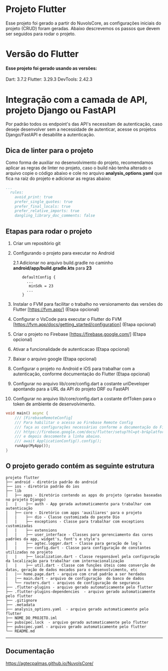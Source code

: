 # Projeto Flutter

Esse projeto foi gerado a partir do NuvolsCore, as configurações iniciais do projeto (CRUD) foram geradas.
Abaixo descrevemos os passos que devem ser seguidos para rodar o projeto.

# Versão do Flutter

#### Esse projeto foi gerado usando as versões:

Dart: 3.7.2
Flutter: 3.29.3
DevTools: 2.42.3

# Integração com a camada de API, projeto Django ou FastAPI

Por padrão todos os endpoint's das API's necessitam de autenticação, caso 
deseje desenvolver sem a necessidade de autenticar, acesse os projetos Django/FastAPI e desabilite a autenticação.

## Dica de linter para o projeto

Como forma de auxiliar no desenvolvimento do projeto, recomendamos aplicar as regras de linter no projeto, caso o build não tenha alterado o arquivo copie o código abaixo e cole no arquivo **analysis_options.yaml** que fica na raiz do projeto e adicionar as regras abaixo:

```yaml
...
  rules:
    avoid_print: true
    prefer_single_quotes: true
    prefer_final_locals: true
    prefer_relative_imports: true
    dangling_library_doc_comments: false
```

## Etapas para rodar o projeto

1. Criar um repositório git
2. Configurando o projeto para executar no Android 
    
    2.1 Adicionar no arquivo build.gradle no caminho **android/app/build.gradle.kts** para **23**
    ```code
        defaultConfig {
          ... 
           minSdk = 23
          ...
        }
    ```

1. Instalar o FVM para facilitar o trabalho no versionamento das versões do Flutter [https://fvm.app/] (Etapa opcional)
2. Configurar o VsCode para executar o Flutter do FVM [https://fvm.app/docs/getting_started/configuration] (Etapa opcional)
3. Criar o projeto no Firebase [https://firebase.google.com/] (Etapa opcional)
4. Ativar a funcionalidade de autenticacao (Etapa opcional)
5. Baixar o arquivo google (Etapa opcional)
6. Configurar o projeto no Android e iOS para trabalhar com a autenticação, conforme documentação do Flutter (Etapa opcional)
7. Configurar no arquivo lib/core/config.dart a costante uriDeveloper apontando para a URL da API do projeto DRF ou FastAPI
8. Configurar no arquivo lib/core/config.dart a costante drfToken para o token de ambiente de desenvolvimento.

```dart
void main() async {
    /// [FirebaseRemoteConfig]
    /// Para habilitar o acesso ao Firebase Remote Config
    /// faça as configurações necessárias conforme a documentação do Firebase,
    /// https://firebase.google.com/docs/flutter/setup?hl=pt-br&platform=ios
    /// e depois descomente a linha abaixo.
    /// await ApplicationConfig().config();
    runApp(MyApp());
}
```

## O projeto gerado contém as seguinte estrutura

```code
projeto flutter
├── android - diretório padrão do android
├── ios - diretório padrão do ios
├── lib
│   ├── apps - Diretório contendo as apps do projeto (geradas baseadas no projeto Django)
│   |    ├── auth - App gerada automaticamente para trabalhar com autenticação
│   ├── core - Diretório com apps 'auxiliares' para o projeto
│   |    ├── dio - Classe customizada do pacote Dio
│   |    ├── exceptions - Classe para trabalhar com exceptions customizadas
│   |    ├── extensions
│   |    ├── user_interface - Classes para gerenciamento das cores padrões da app, widget's, font's e style's
│   |    ├── agtec.logger.dart - Classe para geração de log´s
│   |    ├── config.dart - Classe para configuração de constantes utilizadas no projeto
│   |    ├── localization.dart - Classe responsável pela configuração da localização para trabalhar com internacionalização
│   |    ├── util.dart - Classe com funções úteis como converção de datas, geração de dados mocados para o desenvolvimento, etc
│   |── home.page.dart - arquivo com crud padrão a ser herdados
|   |── main.dart - arquivo de configuração  do banco de dados
|   └── routers.dart - arquivos de configuração de seguranca
├── .flutter-plugins - arquivo gerado automaticamente pelo flutter
├── .flutter-plugins-dependencies  - arquivo gerado automaticamente pelo flutter
├── .gitignore
├── .metadata
├── analysis_options.yaml  - arquivo gerado automaticamente pelo flutter
├── NOME_DO_PROJETO.iml
├── pubscpec.lock  - arquivo gerado automaticamente pelo flutter
├── pubscpec.yaml - arquivo gerado automaticamente pelo flutter
└── README.md

```

----

## Documentação

<https://agtecpalmas.github.io/NuvolsCore/>
